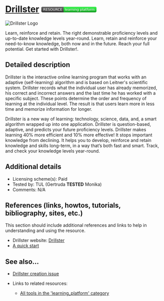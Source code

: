 # [Drillster](https://drillster.com/)  [<img src="images/resource-learning_platform.png" align="bottom">](https://github.com/e-CLOSE/Toolbox/issues?q=label%3A02_RESOURCE+label%3Alearning_platform)

![Drillster Logo](images/drillster-png)

Learn, reinforce and retain. The right demonstrable proficiency levels and up-to-date knowledge levels year-round. Learn, retain and reinforce your need-to-know knowledge, both now and in the future. Reach your full potential. Get started with Drillster!.


## Detailed description

Drillster is the interactive online learning program that works with an adaptive (self-learning) algorithm and is based on Leitner's scientific system. Drillster records what the individual user has already memorized, his correct and incorrect answers and the last time he has worked with a specific subject. These points determine the order and frequency of learning at the individual level. The result is that users learn more in less time and memorize information for longer.

Drillster is a new way of learning: technology, science, data, and, a smart algorithm wrapped up into one application. Drillster is question-based, adaptive, and predicts your future proficiency levels. Drillster makes learning 40% more efficient and 10% more effective! It stops important knowledge from declining. It helps you to develop, reinforce and retain knowledge and skills long-term, in a way that’s both fast and smart. Track, and check your knowledge levels year-round. 


## Additional details

- Licensing scheme(s): Paid
- Tested by: TUL (Gertruda __TESTED__ Monika)
- Comments: N/A


## References (links, howtos, tutorials, bibliography, sites, etc.)

This section should include additional references and links to help in
understanding and using the resource.

- Drillster website: [Drillster](https://drillster.com/)
- [A quick start](https://drillster.com/implementation/)


## See also...

- [Drillster creation issue](https://github.com/e-CLOSE/Toolbox/issues/194)
- Links to related resources:

  - [All tools in the 'learning_platform' category](https://github.com/e-CLOSE/Toolbox/issues?q=label%3A02_RESOURCE+label%3Alearning_platform)
